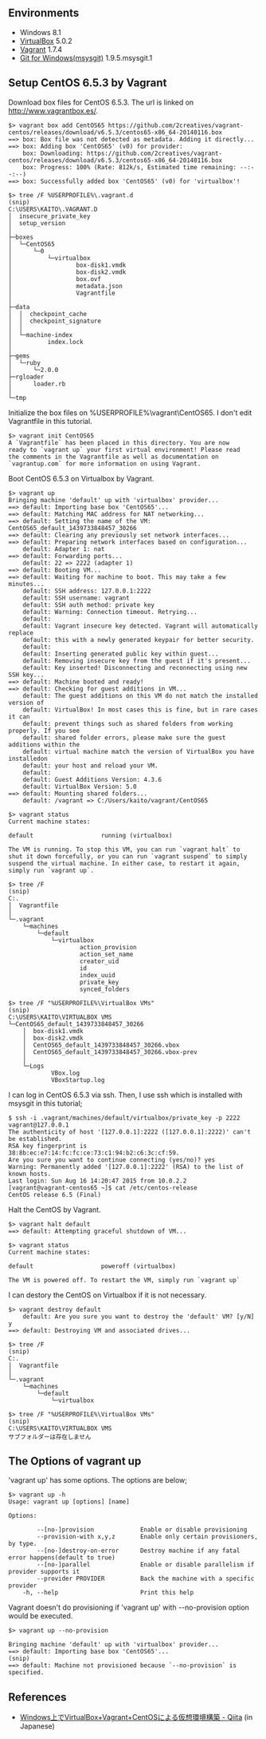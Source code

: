 ## Environments
- Windows 8.1
- [VirtualBox](https://www.virtualbox.org/wiki/Downloads) 5.0.2
- [Vagrant](https://www.vagrantup.com/downloads.html) 1.7.4
- [Git for Windows(msysgit)](https://msysgit.github.io/) 1.9.5.msysgit.1

## Setup CentOS 6.5.3 by Vagrant
Download box files for CentOS 6.5.3. The url is linked on http://www.vagrantbox.es/.
```
$> vagrant box add CentOS65 https://github.com/2creatives/vagrant-centos/releases/download/v6.5.3/centos65-x86_64-20140116.box
==> box: Box file was not detected as metadata. Adding it directly...
==> box: Adding box 'CentOS65' (v0) for provider:
    box: Downloading: https://github.com/2creatives/vagrant-centos/releases/download/v6.5.3/centos65-x86_64-20140116.box
    box: Progress: 100% (Rate: 812k/s, Estimated time remaining: --:--:--)
==> box: Successfully added box 'CentOS65' (v0) for 'virtualbox'!

$> tree /F %USERPROFILE%\.vagrant.d
(snip)
C:\USERS\KAITO\.VAGRANT.D
│  insecure_private_key
│  setup_version
│
├─boxes
│  └─CentOS65
│      └─0
│          └─virtualbox
│                  box-disk1.vmdk
│                  box-disk2.vmdk
│                  box.ovf
│                  metadata.json
│                  Vagrantfile
│
├─data
│  │  checkpoint_cache
│  │  checkpoint_signature
│  │
│  └─machine-index
│          index.lock
│
├─gems
│  └─ruby
│      └─2.0.0
├─rgloader
│      loader.rb
│
└─tmp
```

Initialize the box files on %USERPROFILE%\vagrant\CentOS65. I don't edit Vagrantfile in this tutorial.
```
$> vagrant init CentOS65
A `Vagrantfile` has been placed in this directory. You are now
ready to `vagrant up` your first virtual environment! Please read
the comments in the Vagrantfile as well as documentation on
`vagrantup.com` for more information on using Vagrant.
```

Boot CentOS 6.5.3 on Virtualbox by Vagrant.
```
$> vagrant up
Bringing machine 'default' up with 'virtualbox' provider...
==> default: Importing base box 'CentOS65'...
==> default: Matching MAC address for NAT networking...
==> default: Setting the name of the VM: CentOS65_default_1439733848457_30266
==> default: Clearing any previously set network interfaces...
==> default: Preparing network interfaces based on configuration...
    default: Adapter 1: nat
==> default: Forwarding ports...
    default: 22 => 2222 (adapter 1)
==> default: Booting VM...
==> default: Waiting for machine to boot. This may take a few minutes...
    default: SSH address: 127.0.0.1:2222
    default: SSH username: vagrant
    default: SSH auth method: private key
    default: Warning: Connection timeout. Retrying...
    default:
    default: Vagrant insecure key detected. Vagrant will automatically replace
    default: this with a newly generated keypair for better security.
    default:
    default: Inserting generated public key within guest...
    default: Removing insecure key from the guest if it's present...
    default: Key inserted! Disconnecting and reconnecting using new SSH key...
==> default: Machine booted and ready!
==> default: Checking for guest additions in VM...
    default: The guest additions on this VM do not match the installed version of
    default: VirtualBox! In most cases this is fine, but in rare cases it can
    default: prevent things such as shared folders from working properly. If you see
    default: shared folder errors, please make sure the guest additions within the
    default: virtual machine match the version of VirtualBox you have installedon
    default: your host and reload your VM.
    default:
    default: Guest Additions Version: 4.3.6
    default: VirtualBox Version: 5.0
==> default: Mounting shared folders...
    default: /vagrant => C:/Users/kaito/vagrant/CentOS65

$> vagrant status
Current machine states:

default                   running (virtualbox)

The VM is running. To stop this VM, you can run `vagrant halt` to
shut it down forcefully, or you can run `vagrant suspend` to simply
suspend the virtual machine. In either case, to restart it again,
simply run `vagrant up`.

$> tree /F
(snip)
C:.
│  Vagrantfile
│
└─.vagrant
    └─machines
        └─default
            └─virtualbox
                    action_provision
                    action_set_name
                    creator_uid
                    id
                    index_uuid
                    private_key
                    synced_folders

$> tree /F "%USERPROFILE%\VirtualBox VMs"
(snip)
C:\USERS\KAITO\VIRTUALBOX VMS
└─CentOS65_default_1439733848457_30266
    │  box-disk1.vmdk
    │  box-disk2.vmdk
    │  CentOS65_default_1439733848457_30266.vbox
    │  CentOS65_default_1439733848457_30266.vbox-prev
    │
    └─Logs
            VBox.log
            VBoxStartup.log
```

I can log in CentOS 6.5.3 via ssh. Then, I use ssh which is installed with msysgit in this tutorial;
```
$ ssh -i .vagrant/machines/default/virtualbox/private_key -p 2222 vagrant@127.0.0.1
The authenticity of host '[127.0.0.1]:2222 ([127.0.0.1]:2222)' can't be established.
RSA key fingerprint is 38:8b:ec:e7:14:fc:fc:ce:73:c1:94:b2:c6:3c:cf:59.
Are you sure you want to continue connecting (yes/no)? yes
Warning: Permanently added '[127.0.0.1]:2222' (RSA) to the list of known hosts.
Last login: Sun Aug 16 14:20:47 2015 from 10.0.2.2
[vagrant@vagrant-centos65 ~]$ cat /etc/centos-release
CentOS release 6.5 (Final)
```

Halt the CentOS by Vagrant.
```
$> vagrant halt default
==> default: Attempting graceful shutdown of VM...

$> vagrant status
Current machine states:

default                   poweroff (virtualbox)

The VM is powered off. To restart the VM, simply run `vagrant up`
```

I can destory the CentOS on Virtualbox if it is not necessary.
```
$> vagrant destroy default
    default: Are you sure you want to destroy the 'default' VM? [y/N] y
==> default: Destroying VM and associated drives...

$> tree /F
(snip)
C:.
│  Vagrantfile
│
└─.vagrant
    └─machines
        └─default
            └─virtualbox

$> tree /F "%USERPROFILE%\VirtualBox VMs"
(snip)
C:\USERS\KAITO\VIRTUALBOX VMS
サブフォルダーは存在しません
```

## The Options of vagrant up
'vagrant up' has some options. The options are below;
```
$> vagrant up -h
Usage: vagrant up [options] [name]

Options:

        --[no-]provision             Enable or disable provisioning
        --provision-with x,y,z       Enable only certain provisioners, by type.
        --[no-]destroy-on-error      Destroy machine if any fatal error happens(default to true)
        --[no-]parallel              Enable or disable parallelism if provider supports it
        --provider PROVIDER          Back the machine with a specific provider
    -h, --help                       Print this help
```

Vagrant doesn't do provisioning if 'vagrant up' with --no-provision option would be executed.
```
$> vagrant up --no-provision

Bringing machine 'default' up with 'virtualbox' provider...
==> default: Importing base box 'CentOS65'...
(snip)
==> default: Machine not provisioned because `--no-provision` is specified.
```

## References
- [Windows上でVirtualBox+Vagrant+CentOSによる仮想環境構築 - Qiita](http://qiita.com/hiroyasu55/items/11a4c996b0c62450940f) (in Japanese)
